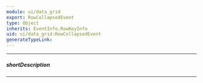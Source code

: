 ```yaml
---
module: ui/data_grid
export: RowCollapsedEvent
type: Object
inherits: EventInfo,RowKeyInfo
uid: ui/data_grid:RowCollapsedEvent
generateTypeLink: 
---
```

---
##### shortDescription
<!-- Description goes here -->

---
<!-- Description goes here -->